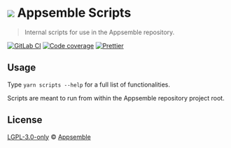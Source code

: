 # ![](https://gitlab.com/appsemble/appsemble/-/raw/0.20.22/config/assets/logo.svg) Appsemble Scripts

> Internal scripts for use in the Appsemble repository.

[![GitLab CI](https://gitlab.com/appsemble/appsemble/badges/0.20.22/pipeline.svg)](https://gitlab.com/appsemble/appsemble/-/releases/0.20.22)
[![Code coverage](https://codecov.io/gl/appsemble/appsemble/branch/0.20.22/graph/badge.svg)](https://codecov.io/gl/appsemble/appsemble)
[![Prettier](https://img.shields.io/badge/code_style-prettier-ff69b4.svg)](https://prettier.io)

## Usage

Type `yarn scripts --help` for a full list of functionalities.

Scripts are meant to run from within the Appsemble repository project root.

## License

[LGPL-3.0-only](https://gitlab.com/appsemble/appsemble/-/blob/0.20.22/LICENSE.md) ©
[Appsemble](https://appsemble.com)
